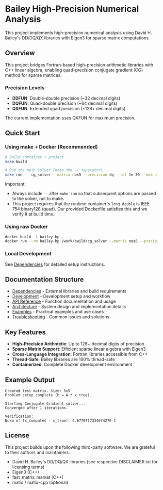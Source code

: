 # Bailey High-Precision Numerical Analysis

This project implements high-precision numerical analysis using David H. Bailey's DD/DQ/QX libraries with Eigen3 for sparse matrix computations.

## Overview

This project bridges Fortran-based high-precision arithmetic libraries with C++ linear algebra, enabling quad-precision conjugate gradient (CG) method for sparse matrices.

### Precision Levels

- **DDFUN**: Double-double precision (~32 decimal digits)
- **DQFUN**: Quad-double precision (~64 decimal digits) 
- **QXFUN**: Extended quad precision (~128+ decimal digits)

The current implementation uses QXFUN for maximum precision.

## Quick Start

### Using make + Docker (Recommended)

```bash
# Build container + project
make build

# Run the main solver (note the -- separator)
make run -- cg_solver --matrix nos5 --precision dq --tol 1e-30 --max-iter 2.0
```

Important:
- Always include `--` after `make run` so that subsequent options are passed to the solver, not to make.
- This project requires that the runtime container's `long double` is IEEE 754 binary128 (quad). Our provided Dockerfile satisfies this and we verify it at build time.

### Using raw Docker

```bash
docker build -t bailey-hp .
docker run --rm bailey-hp /work/build/cg_solver --matrix nos5 --precision dq --tol 1e-30 --max-iter 2.0
```

### Local Development

See [Dependencies](dependencies.md) for detailed setup instructions.

## Documentation Structure

- [Dependencies](dependencies.md) - External libraries and build requirements
- [Development](development.md) - Development setup and workflow
- [API Reference](api-reference.md) - Function documentation and usage
- [Architecture](architecture.md) - System design and implementation details
- [Examples](examples.md) - Practical examples and use cases
- [Troubleshooting](troubleshooting.md) - Common issues and solutions

## Key Features

- **High-Precision Arithmetic**: Up to 128+ decimal digits of precision
- **Sparse Matrix Support**: Efficient sparse linear algebra with Eigen3
- **Cross-Language Integration**: Fortran libraries accessible from C++
- **Thread-Safe**: Bailey libraries are 100% thread-safe
- **Containerized**: Complete Docker development environment

## Example Output

```
Created test matrix. Size: 5x5
Problem setup complete (b = A * x_true).

Starting Conjugate Gradient solver...
Converged after 1 iterations.

Verification:
Norm of (x_computed - x_true): 4.677071733467427E-1
```

## License

This project builds upon the following third-party software. We are grateful to their authors and maintainers:
- David H. Bailey's DD/DQ/QX libraries (see respective DISCLAIMER.txt for licensing terms)
- Eigen3 (C++)
- fast_matrix_market (C++)
- matio / matio-cpp (optional)